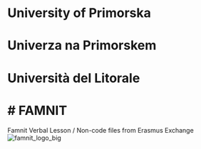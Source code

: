 # University of Primorska
# Univerza na Primorskem
# Università del Litorale
# # FAMNIT
Famnit Verbal Lesson / Non-code files from Erasmus Exchange 
![famnit_logo_big](https://user-images.githubusercontent.com/64928475/164076230-b5105762-d5b4-47c3-a313-ad2afd5f7b6d.png)
